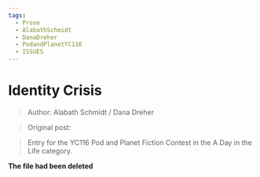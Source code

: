 ```yaml
---
tags:
  - Prose
  - AlabathSchmidt
  - DanaDreher
  - PodandPlanetYC116
  - ISSUES
---
```


# Identity Crisis

> Author: Alabath Schmidt / Dana Dreher

> Original post:

> Entry for the YC116 Pod and Planet Fiction Contest in the A Day in the Life category.


**The file had been deleted**